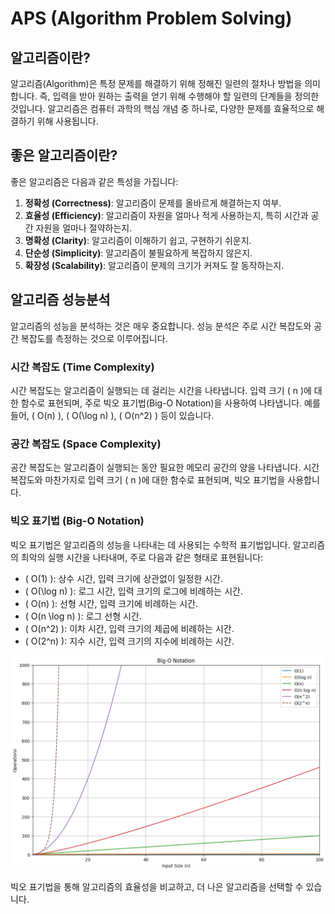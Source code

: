 # APS (Algorithm Problem Solving)

## 알고리즘이란?
알고리즘(Algorithm)은 특정 문제를 해결하기 위해 정해진 일련의 절차나 방법을 의미합니다. 즉, 입력을 받아 원하는 출력을 얻기 위해 수행해야 할 일련의 단계들을 정의한 것입니다. 알고리즘은 컴퓨터 과학의 핵심 개념 중 하나로, 다양한 문제를 효율적으로 해결하기 위해 사용됩니다.

## 좋은 알고리즘이란?
좋은 알고리즘은 다음과 같은 특성을 가집니다:
1. **정확성 (Correctness)**: 알고리즘이 문제를 올바르게 해결하는지 여부.
2. **효율성 (Efficiency)**: 알고리즘이 자원을 얼마나 적게 사용하는지, 특히 시간과 공간 자원을 얼마나 절약하는지.
3. **명확성 (Clarity)**: 알고리즘이 이해하기 쉽고, 구현하기 쉬운지.
4. **단순성 (Simplicity)**: 알고리즘이 불필요하게 복잡하지 않은지.
5. **확장성 (Scalability)**: 알고리즘이 문제의 크기가 커져도 잘 동작하는지.

## 알고리즘 성능분석
알고리즘의 성능을 분석하는 것은 매우 중요합니다. 성능 분석은 주로 시간 복잡도와 공간 복잡도를 측정하는 것으로 이루어집니다.

### 시간 복잡도 (Time Complexity)
시간 복잡도는 알고리즘이 실행되는 데 걸리는 시간을 나타냅니다. 입력 크기 \( n \)에 대한 함수로 표현되며, 주로 빅오 표기법(Big-O Notation)을 사용하여 나타냅니다. 예를 들어, \( O(n) \), \( O(\log n) \), \( O(n^2) \) 등이 있습니다.

### 공간 복잡도 (Space Complexity)
공간 복잡도는 알고리즘이 실행되는 동안 필요한 메모리 공간의 양을 나타냅니다. 시간 복잡도와 마찬가지로 입력 크기 \( n \)에 대한 함수로 표현되며, 빅오 표기법을 사용합니다.

### 빅오 표기법 (Big-O Notation)
빅오 표기법은 알고리즘의 성능을 나타내는 데 사용되는 수학적 표기법입니다. 알고리즘의 최악의 실행 시간을 나타내며, 주로 다음과 같은 형태로 표현됩니다:
- \( O(1) \): 상수 시간, 입력 크기에 상관없이 일정한 시간.
- \( O(\log n) \): 로그 시간, 입력 크기의 로그에 비례하는 시간.
- \( O(n) \): 선형 시간, 입력 크기에 비례하는 시간.
- \( O(n \log n) \): 로그 선형 시간.
- \( O(n^2) \): 이차 시간, 입력 크기의 제곱에 비례하는 시간.
- \( O(2^n) \): 지수 시간, 입력 크기의 지수에 비례하는 시간.

![빅오 표기법 이미지지](./big_o_graph.png)

빅오 표기법을 통해 알고리즘의 효율성을 비교하고, 더 나은 알고리즘을 선택할 수 있습니다.